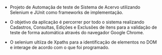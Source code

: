 * Projeto de Automaçãa de teste de Sistema de Acervo utilizando Selenium e JUnit como frameworks de implementação.

* O objetivo da aplicação é percorrer por todo o sistema realizando Cadastros, Consultas, Edições e Exclusões de itens para a validação de teste de forma automática através do navegador Google Chrome.

* O selenium ultiiza de Xpaths para a identificação de elementos no DOM e interage de acordo com o que foi programado.
